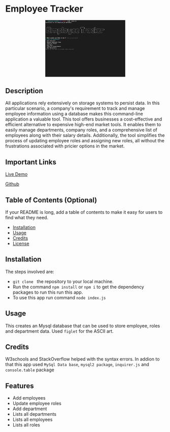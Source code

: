 # Employee Tracker

<p align="center">
<img src="./asset/Screenshot 2023-07-27 at 10.16.05 PM.png" width="50%">
</p>

## Description

All applications rely extensively on storage systems to persist data. In this particular scenario, a company's requirement to track and manage employee information using a database makes this command-line application a valuable tool.
This tool offers businesses a cost-effective and efficient alternative to expensive high-end market tools. It enables them to easily manage departments, company roles, and a comprehensive list of employees along with their salary details. Additionally, the tool simplifies the process of updating employee roles and assigning new roles, all without the frustrations associated with pricier options in the market.

## Important Links

[Live Demo](https://youtu.be/T3dyh5bHTu0)

[Github](https://github.com/sucheta90/Employee-tracker)

## Table of Contents (Optional)

If your README is long, add a table of contents to make it easy for users to find what they need.

- [Installation](#installation)
- [Usage](#usage)
- [Credits](#credits)
- [License](#license)

## Installation

The steps involved are:

- `git clone ` the repository to your local machine.
- Run the command `npm install` or `npm i` to get the dependency packages to run this run this app.
- To use this app run command `node index.js`

## Usage

This creates an Mysql database that can be used to store employee, roles and department data. Used `figlet` for the ASCII art.

## Credits

W3schools and StackOverflow helped with the syntax errors. In addion to that this app used `MySql Data base`, `mysql2 package`, `inquirer.js` and `console.table` package

## Features

- Add employees
- Update employee roles
- Add department
- Lists all departments
- Lists all employees
- Lists all roles
